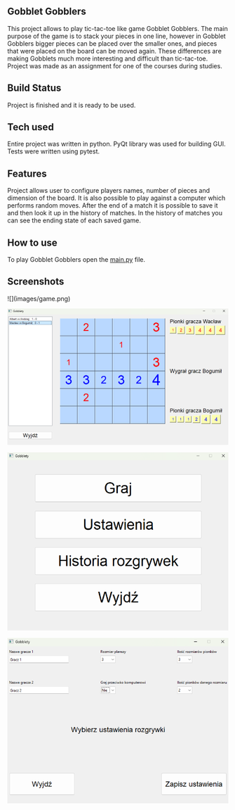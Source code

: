 <h2 class="code-line" data-line-start=0 data-line-end=1><a
        id="Gobblet_Gobblers_0"></a>Gobblet Gobblers</h2>
<p class="has-line-data" data-line-start="1" data-line-end="2">This project
    allows to play tic-tac-toe like game Gobblet Gobblers. The main purpose of
    the game is to stack your pieces in one line, however in Gobblet Gobblers
    bigger pieces can be placed over the smaller ones, and pieces that were
    placed on the board can be moved again. These differences are making
    Gobblets much more interesting and difficult than tic-tac-toe. Project was made
    as an assignment for one of the courses during studies.</p>
<h2 class="code-line" data-line-start=2 data-line-end=3><a id="Build_Status_2"></a>Build
    Status</h2>
<p class="has-line-data" data-line-start="3" data-line-end="4">Project is
    finished and it is ready to be used.</p>
<h2 class="code-line" data-line-start=4 data-line-end=5><a id="Tech_used_4"></a>Tech
    used</h2>
<p class="has-line-data" data-line-start="5" data-line-end="6">Entire project
    was written in python. PyQt library was used for building GUI. Tests were
    written using pytest.</p>
<h2 class="code-line" data-line-start=6 data-line-end=7><a id="Features_6"></a>Features</h2>
<p class="has-line-data" data-line-start="7" data-line-end="8">Project allows
    user to configure players names, number of pieces and dimension of the
    board. It is also possible to play against a computer which performs random
    moves. After the end of a match it is possible to save it and then look it
    up in the history of matches. In the history of matches you can see the
    ending state of each saved game.</p>
<h2 class="code-line" data-line-start=8 data-line-end=9><a id="How_to_use_8"></a>How
    to use</h2>
<p class="has-line-data" data-line-start="9" data-line-end="10">To play Gobblet
    Gobblers open the <a href="http://main.py">main.py</a> file.</p>
<h2 class="code-line" data-line-start=8 data-line-end=9><a id="How_to_use_8"></a>Screenshots</h2>
![](images/game.png)


![](images/history.png)


![](images/menu.png)


![](images/options.png)

